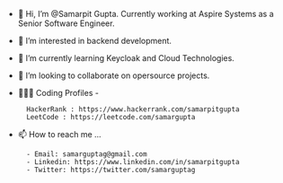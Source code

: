 - 👋 Hi, I’m @Samarpit Gupta. Currently working at Aspire Systems as a Senior Software Engineer.
- 👀 I’m interested in backend development.
- 🌱 I’m currently learning Keycloak and Cloud Technologies.
- 💞️ I’m looking to collaborate on opersource projects.
- 👨🏽‍💻 Coding Profiles - 
 
        HackerRank : https://www.hackerrank.com/samarpitgupta  
        LeetCode : https://leetcode.com/samargupta     
- 📫 How to reach me ...

        - Email: samarguptag@gmail.com
        - Linkedin: https://www.linkedin.com/in/samarpitgupta
        - Twitter: https://twitter.com/samarguptag

<!---
Samarpitgupta/Samarpitgupta is a ✨ special ✨ repository because its `README.md` (this file) appears on your GitHub profile.
You can click the Preview link to take a look at your changes.
--->
